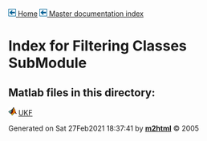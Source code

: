 [![\<](../../../../left.png) Home](../../../../../index.html)     [![\<](../../../../left.png) Master documentation index](../../../../../documentation.html)
  

# Index for Filtering Classes SubModule

## Matlab files in this directory:


  ![](../../../../matlabicon.gif) [UKF](UKF.md)   




Generated on Sat 27Feb2021 18:37:41 by
**[m2html](http://www.artefact.tk/software/matlab/m2html/ "Matlab Documentation in HTML")**
© 2005